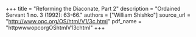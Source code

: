 +++
title = "Reforming the Diaconate, Part 2"
description = "Ordained Servant 1 no. 3 (1992): 63-66."
authors = ["William Shishko"]
source_url = "http://www.opc.org/OS/html/V1/3c.html"
pdf_name = "httpwwwopcorgOShtmlV13chtml"
+++
